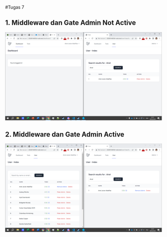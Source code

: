 #Tugas 7
## 1. Middleware dan Gate Admin Not Active
![Alt text](screenshot/tugas7/Middleware%20dan%20Gate%20Admin%20Non%20Active.png)

## 2. Middleware dan Gate Admin Active
![Alt text](screenshot/tugas7/Middleware%20dan%20Gate%20Admin%20Active.png)
